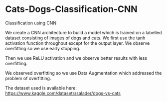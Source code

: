 # Cats-Dogs-Classification-CNN
Classification using CNN

We create a CNN architecture to build a model which is trained on a labelled dataset consisting of images of dogs and cats.
We first use the tanh activation function throughout except for the output layer.
We observe overfitting so we use early stopping.

Then we use ReLU activation and we observe better results with less overfitting.

We observed overfitting so we use Data Augmentation which addressed the problem of overfitting.

The dataset used is available here: https://www.kaggle.com/datasets/salader/dogs-vs-cats

